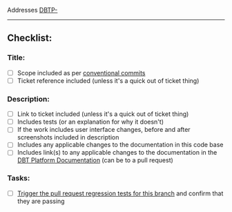 Addresses [DBTP-<ticket>](https://uktrade.atlassian.net/browse/DBTP-<ticket>)

---
## Checklist:

### Title:
- [ ] Scope included as per [conventional commits](https://www.conventionalcommits.org/en/v1.0.0/)
- [ ] Ticket reference included (unless it's a quick out of ticket thing)
### Description:
- [ ] Link to ticket included (unless it's a quick out of ticket thing)
- [ ] Includes tests (or an explanation for why it doesn't)
- [ ] If the work includes user interface changes, before and after screenshots included in description
- [ ] Includes any applicable changes to the documentation in this code base
- [ ] Includes link(s) to any applicable changes to the documentation in the [DBT Platform Documentation](https://platform.readme.trade.gov.uk/) (can be to a pull request)
### Tasks:
- [ ] [Trigger the pull request regression tests for this branch](https://github.com/uktrade/platform-tools?tab=readme-ov-file#regression-tests) and confirm that they are passing
